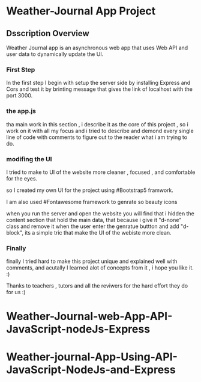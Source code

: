 # Weather-Journal App Project

## Dsscription Overview
Weather Journal app is an asynchronous web app that uses Web API and user data to dynamically update the UI. 

### First Step

In the first step I begin with setup the server side by installing Express and Cors and test it by brinting message that gives the link of localhost with the port 3000. 

### the app.js 
tha main work in this section , i describe it as the core of this project , so i work on it with all my focus and i tried to describe and demond every single line of code with  comments to figure out to the reader what i am trying to do.


### modifing the UI
I tried to make to UI of the website more cleaner , focused , and comfortable for the eyes.

so I created my own UI for the project using #Bootstrap5 framwork. 

I am also used #Fontawesome framework to genrate so beauty icons 

when you run the server and open the website you will find that i hidden the content section that hold the main data,
that because i give it "d-none" class and remove it when the user enter the genratue buttton and add "d-block", its a simple tric that make the UI of the webiste more clean. 


### Finally 
finally I tried hard to make this project unique and explained well with comments, and acutally I learned alot of concepts from it , i hope you like it. :)

Thanks to teachers , tutors and all the reviwers for the hard effort they do for us :)


# Weather-Journal-web-App-API-JavaScript-nodeJs-Express
# Weather-journal-App-Using-API-JavaScript-NodeJs-and-Express
